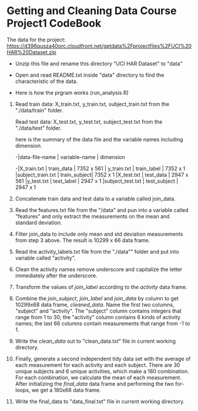 Getting and Cleaning Data Course 
Project1  CodeBook
=================================================

The data for the project:  
https://d396qusza40orc.cloudfront.net/getdata%2Fprojectfiles%2FUCI%20HAR%20Dataset.zip  

* Unzip this file and rename this directory "UCI HAR Dataset" to "data" 
* Open and read README.txt inside "data" directory to find the characteristic of the data. 

* Here is how the prgram works (run_analysis.R)  
 1. Read train data: 
    X_train.txt, y_train.txt, subject_train.txt from the "./data/train" folder. 
    
    Read test data:
    X_test.txt, y_test.txt, subject_test.txt from the "./data/test" folder. 
    
    here is the summary of the data file and the variable names including dimension. 
    
    
    -|data-file-name	   | variable-name |	dimension

    -|X_train.txt	      |  train_data	  |  7352 x 561
    | y_train.txt	     |  train_label	 |  7352 x 1
    |subject_train.txt	|  train_subject|  7352 x 1
    |X_test.txt	       | test_data	    |  2947 x 561
    |y_test.txt	       | test_label	   |  2947 x 1
    |subject_test.txt	 | test_subject	 |  2947 x 1

 2. Concatenate train data and test data to a variable called join_data. 
 
 3. Read the features.txt file from the "/data" and pun into a variable called "features" and only extract the measurements on the mean and standard deviation. 
 
 4. Filter join_data to include only mean and std deviation measurements from step 3 above. The result is 10299 x 66 data frame. 

 5. Read the activity_labels.txt file from the "./data"" folder and put into variable called "activity". 
 
 6. Clean the activity names remove underscore and capitalize the letter immediately after the underscore.  
 
 7. Transform the values of *join_label* according to the *activity* data frame. 
 
 8. Combine the *join_subject*, *join_label* and *join_data* by column to get 10299x68 data frame, *cleaned_data*. Name the first two columns, "subject" and "activity". The "subject" column contains integers that range from 1 to 30; the "activity" column contains 6 kinds of activity names; the last 66 columns contain measurements that range from -1 to 1.  
 
 9. Write the *clean_data* out to "clean_data.txt" file in current working directory.  
 
 10. Finally, generate a second independent tidy data set with the average of each measurement for each activity and each subject. There are 30 unique subjects and 6 unique activities, which make a 180 combination. For each combination, we calculate the mean of each measurement. After initializing the *final_data* data frame and performing the two for-loops, we get a 180x68 data frame.
 
 12. Write the final_data to "data_final.txt" file in current working directory. 
 
